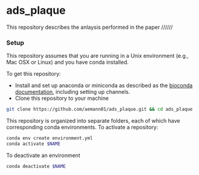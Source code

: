# ads_plaque

This repository describes the anlaysis performed in the paper //////

### Setup

This repository assumes that you are running in a Unix environment (e.g., Mac OSX or Linux) and you have conda installed.

To get this repository:

* Install and set up anaconda or miniconda as described as the [bioconda documentation](https://bioconda.github.io/user/install.html), including setting up channels.
* Clone this repository to your machine

```bash
git clone https://github.com/aemann01/ads_plaque.git && cd ads_plaque
```

This repository is organized into separate folders, each of which have corresponding conda environments. To activate a repository:

```bash
conda env create environment.yml
conda activate $NAME
```

To deactivate an environment

```bash
conda deactivate $NAME
```
